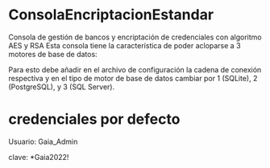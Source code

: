 # ConsolaEncriptacionEstandar
Consola de gestión de bancos y encriptación de credenciales con algoritmo AES y RSA
Esta consola tiene la característica de poder acloparse a 3 motores de base de datos:

Para esto debe añadir en el archivo de configuración la cadena de conexión respectiva y en el tipo de motor de base de datos cambiar por 1 (SQLite), 
2 (PostgreSQL), y 3 (SQL Server).

# credenciales por defecto 
Usuario: Gaia_Admin

clave: *Gaia2022!

